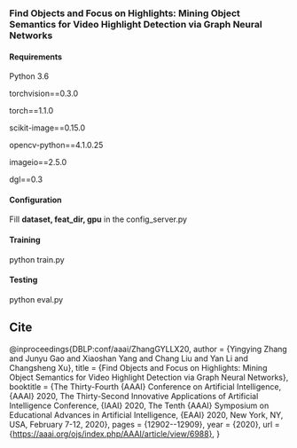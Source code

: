 ### **Find Objects and Focus on Highlights:  Mining Object Semantics for Video Highlight Detection via Graph Neural Networks**

#### Requirements

Python 3.6

torchvision==0.3.0

torch==1.1.0

scikit-image==0.15.0

opencv-python==4.1.0.25

imageio==2.5.0

dgl==0.3



#### Configuration

Fill **dataset, feat_dir, gpu** in the config_server.py

#### Training

python train.py

#### Testing

python eval.py

## Cite
@inproceedings{DBLP:conf/aaai/ZhangGYLLX20,
  author    = {Yingying Zhang and
               Junyu Gao and
               Xiaoshan Yang and
               Chang Liu and
               Yan Li and
               Changsheng Xu},
  title     = {Find Objects and Focus on Highlights: Mining Object Semantics for
               Video Highlight Detection via Graph Neural Networks},
  booktitle = {The Thirty-Fourth {AAAI} Conference on Artificial Intelligence, {AAAI}
               2020, The Thirty-Second Innovative Applications of Artificial Intelligence
               Conference, {IAAI} 2020, The Tenth {AAAI} Symposium on Educational
               Advances in Artificial Intelligence, {EAAI} 2020, New York, NY, USA,
               February 7-12, 2020},
  pages     = {12902--12909},
  year      = {2020},
  url       = {https://aaai.org/ojs/index.php/AAAI/article/view/6988},
}
